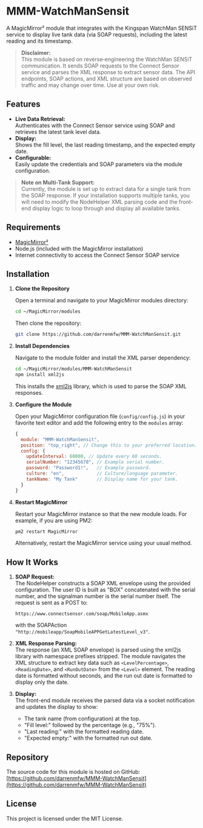 # MMM-WatchManSensit

A MagicMirror² module that integrates with the Kingspan WatchMan SENSiT service to display live tank data (via SOAP requests), including the latest reading and its timestamp.

> **Disclaimer:**  
> This module is based on reverse‑engineering the WatchMan SENSiT communication. It sends SOAP requests to the Connect Sensor service and parses the XML response to extract sensor data. The API endpoints, SOAP actions, and XML structure are based on observed traffic and may change over time. Use at your own risk.

## Features

- **Live Data Retrieval:**  
  Authenticates with the Connect Sensor service using SOAP and retrieves the latest tank level data.
- **Display:**  
  Shows the fill level, the last reading timestamp, and the expected empty date.
- **Configurable:**  
  Easily update the credentials and SOAP parameters via the module configuration.

> **Note on Multi-Tank Support:**  
> Currently, the module is set up to extract data for a single tank from the SOAP response. If your installation supports multiple tanks, you will need to modify the NodeHelper XML parsing code and the front-end display logic to loop through and display all available tanks.

## Requirements

- [MagicMirror²](https://magicmirror.builders/)
- Node.js (included with the MagicMirror installation)
- Internet connectivity to access the Connect Sensor SOAP service

## Installation

1. **Clone the Repository**

   Open a terminal and navigate to your MagicMirror modules directory:
   ```bash
   cd ~/MagicMirror/modules
   ```
   Then clone the repository:
   ```bash
   git clone https://github.com/darrenmfw/MMM-WatchManSensit.git
   ```

2. **Install Dependencies**

   Navigate to the module folder and install the XML parser dependency:
   ```bash
   cd ~/MagicMirror/modules/MMM-WatchManSensit
   npm install xml2js
   ```
   This installs the [xml2js](https://www.npmjs.com/package/xml2js) library, which is used to parse the SOAP XML responses.

3. **Configure the Module**

   Open your MagicMirror configuration file (`config/config.js`) in your favorite text editor and add the following entry to the `modules` array:
   ```js
   {
     module: "MMM-WatchManSensit",
     position: "top_right", // Change this to your preferred location.
     config: {
       updateInterval: 60000, // Update every 60 seconds.
       serialNumber: "12345678", // Example serial number.
       password: "Password1!",   // Example password.
       culture: "en",            // Culture/language parameter.
       tankName: "My Tank"       // Display name for your tank.
     }
   }
   ```

4. **Restart MagicMirror**

   Restart your MagicMirror instance so that the new module loads. For example, if you are using PM2:
   ```bash
   pm2 restart MagicMirror
   ```
   Alternatively, restart the MagicMirror service using your usual method.

## How It Works

1. **SOAP Request:**  
   The NodeHelper constructs a SOAP XML envelope using the provided configuration. The user ID is built as "BOX" concatenated with the serial number, and the signalman number is the serial number itself. The request is sent as a POST to:
   ```
   https://www.connectsensor.com/soap/MobileApp.asmx
   ```
   with the SOAPAction `"http://mobileapp/SoapMobileAPPGetLatestLevel_v3"`.

2. **XML Response Parsing:**  
   The response (an XML SOAP envelope) is parsed using the xml2js library with namespace prefixes stripped. The module navigates the XML structure to extract key data such as `<LevelPercentage>`, `<ReadingDate>`, and `<RunOutDate>` from the `<Level>` element. The reading date is formatted without seconds, and the run out date is formatted to display only the date.

3. **Display:**  
   The front-end module receives the parsed data via a socket notification and updates the display to show:
   - The tank name (from configuration) at the top.
   - "Fill level:" followed by the percentage (e.g., "75%").
   - "Last reading:" with the formatted reading date.
   - "Expected empty:" with the formatted run out date.

## Repository

The source code for this module is hosted on GitHub:  
[https://github.com/darrenmfw/MMM-WatchManSensit](https://github.com/darrenmfw/MMM-WatchManSensit)

## License

This project is licensed under the MIT License.
